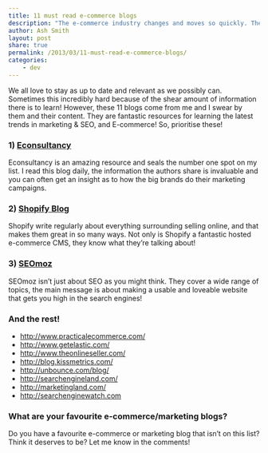 ```yaml
---
title: 11 must read e-commerce blogs
description: "The e-commerce industry changes and moves so quickly. There is a lot to learn, these 11 blogs are the best to follow to stay up to date! "
author: Ash Smith
layout: post
share: true
permalink: /2013/03/11-must-read-e-commerce-blogs/
categories:
    - dev
---
```

We all love to stay as up to date and relevant as we possibly can. Sometimes this incredibly hard because of the shear amount of information there is to learn! However, these 11 blogs come from me and I swear by them and their content. They are fantastic resources for learning the latest trends in marketing & SEO, and E-commerce! So, prioritise these!

### 1) [Econsultancy][1]

Econsultancy is an amazing resource and seals the number one spot on my list. I read this blog daily, the information the authors share is invaluable and you can often get an insight as to how the big brands do their marketing campaigns.

### 2) [Shopify Blog][2]

Shopify write regularly about everything surrounding selling online, and that makes them great in so many ways. Not only is Shopify a fantastic hosted e-commerce CMS, they know what they&#8217;re talking about!

### 3) [SEOmoz][3]

SEOmoz isn&#8217;t just about SEO as you might think. They cover a wide range of topics, the main message is about making a usable and loveable website that gets you high in the search engines!

### And the rest!

*   <http://www.practicalecommerce.com/>
*   <http://www.getelastic.com/>
*   <http://www.theonlineseller.com/>
*   <http://blog.kissmetrics.com/>
*   <http://unbounce.com/blog/>
*   <http://searchengineland.com/>
*   <http://marketingland.com/>
*   <http://searchenginewatch.com>

### What are your favourite e-commerce/marketing blogs?

Do you have a favourite e-commerce or marketing blog that isn&#8217;t on this list? Think it deserves to be? Let me know in the comments!

 [1]: http://econsultancy.com/uk/blog
 [2]: http://www.shopify.com/blog
 [3]: http://www.seomoz.org/blog

